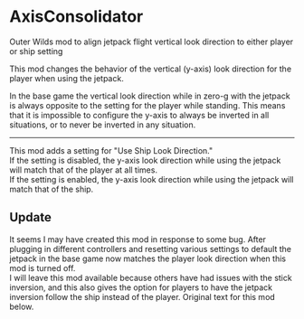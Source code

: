 # AxisConsolidator 

Outer Wilds mod to align jetpack flight vertical look direction to either player or ship setting

This mod changes the behavior of the vertical (y-axis) look direction for the player when using the jetpack.

In the base game the vertical look direction while in zero-g with the jetpack is always opposite to the setting for the player while standing. This means that it is impossible to configure the y-axis to always be inverted in all situations, or to never be inverted in any situation.

-------------

This mod adds a setting for "Use Ship Look Direction."  
If the setting is disabled, the y-axis look direction while using the jetpack will match that of the player at all times.  
If the setting is enabled, the y-axis look direction while using the jetpack will match that of the ship. 

## Update
It seems I may have created this mod in response to some bug. After plugging in different controllers and resetting various settings to default the jetpack in the base game now matches the player look direction when this mod is turned off.  
I will leave this mod available because others have had issues with the stick inversion, and this also gives the option for players to have the jetpack inversion follow the ship instead of the player. Original text for this mod below.
